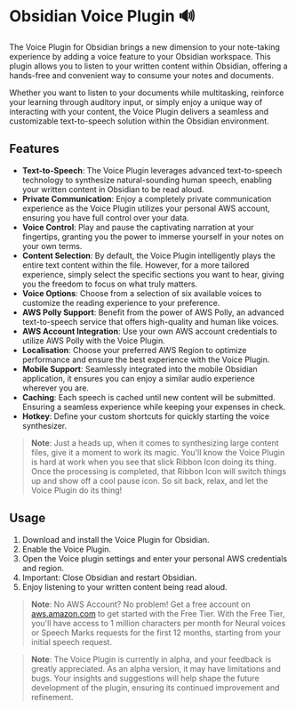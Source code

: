 # Obsidian Voice Plugin 🔊

The Voice Plugin for Obsidian brings a new dimension to your note-taking experience by adding a voice feature to your Obsidian workspace. This plugin allows you to listen to your written content within Obsidian, offering a hands-free and convenient way to consume your notes and documents.

Whether you want to listen to your documents while multitasking, reinforce your learning through auditory input, or simply enjoy a unique way of interacting with your content, the Voice Plugin delivers a seamless and customizable text-to-speech solution within the Obsidian environment.

## Features

-   **Text-to-Speech**: The Voice Plugin leverages advanced text-to-speech technology to synthesize natural-sounding human speech, enabling your written content in Obsidian to be read aloud.
-   **Private Communication**: Enjoy a completely private communication experience as the Voice Plugin utilizes your personal AWS account, ensuring you have full control over your data.
-   **Voice Control**: Play and pause the captivating narration at your fingertips, granting you the power to immerse yourself in your notes on your own terms.
-   **Content Selection**: By default, the Voice Plugin intelligently plays the entire text content within the file. However, for a more tailored experience, simply select the specific sections you want to hear, giving you the freedom to focus on what truly matters.
-   **Voice Options**: Choose from a selection of six available voices to customize the reading experience to your preference.
-   **AWS Polly Support**: Benefit from the power of AWS Polly, an advanced text-to-speech service that offers high-quality and human like voices.
-   **AWS Account Integration**: Use your own AWS account credentials to utilize AWS Polly with the Voice Plugin.
-   **Localisation**: Choose your preferred AWS Region to optimize performance and ensure the best experience with the Voice Plugin.
-   **Mobile Support**: Seamlessly integrated into the mobile Obsidian application, it ensures you can enjoy a similar audio experience wherever you are.
-   **Caching**: Each speech is cached until new content will be submitted. Ensuring a seamless experience while keeping your expenses in check.
-   **Hotkey**: Define your custom shortcuts for quickly starting the voice synthesizer.

> **Note**: Just a heads up, when it comes to synthesizing large content files, give it a moment to work its magic. You'll know the Voice Plugin is hard at work when you see that slick Ribbon Icon doing its thing. Once the processing is completed, that Ribbon Icon will switch things up and show off a cool pause icon. So sit back, relax, and let the Voice Plugin do its thing!

## Usage

1. Download and install the Voice Plugin for Obsidian.
2. Enable the Voice Plugin.
3. Open the Voice plugin settings and enter your personal AWS credentials and region.
4. Important: Close Obsidian and restart Obsidian.
5. Enjoy listening to your written content being read aloud.

> **Note**: No AWS Account? No problem! Get a free account on [aws.amazon.com](https://aws.amazon.com/) to get started with the Free Tier. With the Free Tier, you'll have access to 1 million characters per month for Neural voices or Speech Marks requests for the first 12 months, starting from your initial speech request.

> **Note**: The Voice Plugin is currently in alpha, and your feedback is greatly appreciated. As an alpha version, it may have limitations and bugs. Your insights and suggestions will help shape the future development of the plugin, ensuring its continued improvement and refinement.
